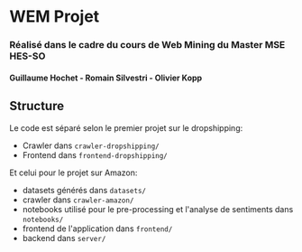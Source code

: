 # WEM Projet
### Réalisé dans le cadre du cours de Web Mining du Master MSE HES-SO
#### Guillaume Hochet - Romain Silvestri - Olivier Kopp

## Structure

Le code est séparé selon le premier projet sur le dropshipping:
- Crawler dans `crawler-dropshipping/`
- Frontend dans `frontend-dropshipping/`

Et celui pour le projet sur Amazon:
- datasets générés dans `datasets/`
- crawler dans `crawler-amazon/`
- notebooks utilisé pour le pre-processing et l'analyse de sentiments dans `notebooks/`
- frontend de l'application dans `frontend/`
- backend dans `server/`